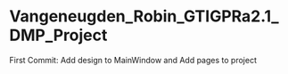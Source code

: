 <h1>Vangeneugden_Robin_GTIGPRa2.1_DMP_Project</h1>

<p>First Commit: Add design to MainWindow and Add pages to project